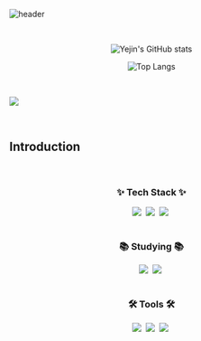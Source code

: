 ![header](https://capsule-render.vercel.app/api?type=venom&text=Give%20Me%20Just%205%20Sec.&animation=fadeIn&fontColor=2C0330&fontSize=50&stroke=D42CE3&fontAlignY=47&desc=Welcome,%20this%20is%20Yejin's%20GitHub.&descSize=15&descAlignY=75)


<br>

<div align="center">

![Yejin's GitHub stats](https://github-readme-stats.vercel.app/api?username=ryecolor&show_icons=true&theme=synthwave)

![Top Langs](https://github-readme-stats.vercel.app/api/top-langs/?username=ryecolor&layout=compact&theme=synthwave)

</div>

<br>



![](./profile-3d-contrib/profile-night-rainbow.svg)


<br>

## Introduction

<br>

<!--내용 부분-->
<h3 align="center">✨ Tech Stack ✨</h3>

<div align="center">
  <img src="https://img.shields.io/badge/python-3670A0?style=for-the-badge&logo=python&logoColor=ffdd54" />&nbsp
  <img src="https://img.shields.io/badge/pandas-150458.svg?style=for-the-badge&logo=pandas&logoColor=white" />&nbsp
  <img src="https://img.shields.io/badge/Matplotlib-11557c.svg?style=for-the-badge&logo=Matplotlib&logoColor=white" />&nbsp
</div>

<br>

<h3 align="center">📚 Studying 📚</h3>
<div align="center">
  <img src="https://img.shields.io/badge/typescript-007ACC.svg?style=for-the-badge&logo=typescript&logoColor=white" />&nbsp
  <img src="https://img.shields.io/badge/React%20Query-FF4154?style=for-the-badge&logo=react%20query&logoColor=white" />&nbsp
</div>

<br>

<h3 align="center">🛠 Tools 🛠</h3>
<div align="center">
  <img src="https://img.shields.io/badge/git-F05033.svg?style=for-the-badge&logo=git&logoColor=white" />&nbsp
  <img src="https://img.shields.io/badge/github-181717.svg?style=for-the-badge&logo=github&logoColor=white" />&nbsp
  <img src="https://img.shields.io/badge/Notion-F3F3F3.svg?style=for-the-badge&logo=notion&logoColor=black" />&nbsp
</div>

